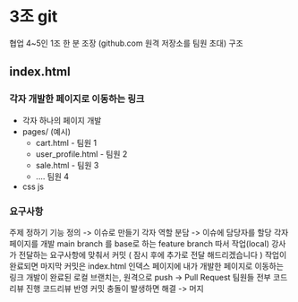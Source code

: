 # 3조 git
협업
4~5인 1조
한 분 조장 (github.com 원격 저장소를 팀원 초대)
구조
## index.html
   ###  **각자 개발한 페이지로 이동하는 링크** 
   - 각자 하나의 페이지 개발
   - pages/ (예시)
        - cart.html - 팀원 1
        - user_profile.html - 팀원 2
        - sale.html - 팀원 3
        - .... 팀원 4
   - css js
### 요구사항
주제 정하기
기능 정의 -> 이슈로 만들기
각자 역할 분담 -> 이슈에 담당자를 할당
각자 페이지를 개발
main branch 를 base로 하는 feature branch 따서 작업(local)
강사가 전달하는 요구사항에 맞춰서 커밋 ( 잠시 후에 추가로 전달 해드리겠습니다 )
작업이 완료되면 마지막 커밋은 index.html 인덱스 페이지에 내가 개발한 페이지로 이동하는 링크
개발이 완료된 로컬 브랜치는, 원격으로 push -> Pull Request 팀원들 전부
코드리뷰 진행
코드리뷰 반영 커밋
충돌이 발생하면 해결 -> 머지
